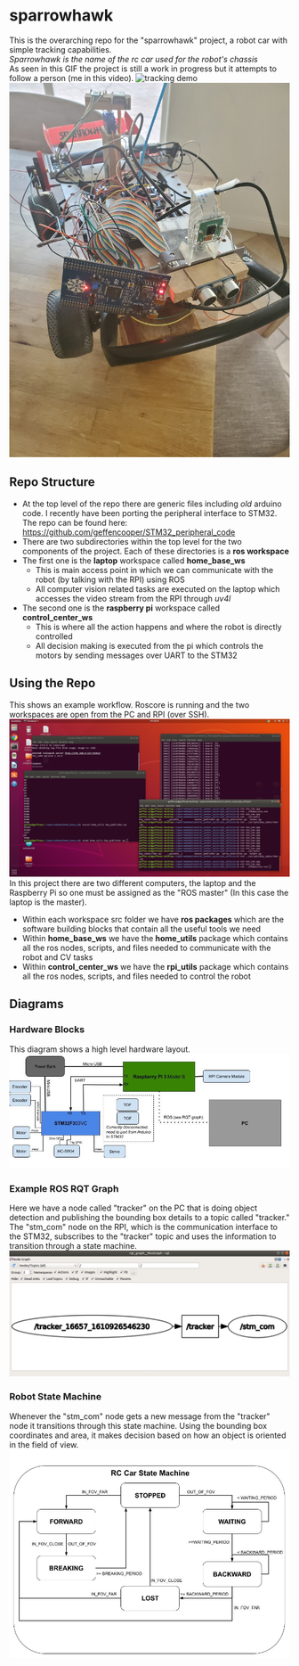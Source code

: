 # sparrowhawk
This is the overarching repo for the "sparrowhawk" project, a robot car with simple tracking capabilities.  
*Sparrowhawk is the name of the rc car used for the robot's chassis*  
As seen in this GIF the project is still a work in progress but it attempts to follow a person (me in this video).
![tracking demo](video/tracking_demo.gif)  
![car](images/car.jpg)
## Repo Structure
* At the top level of the repo there are generic files including *old* arduino code. I recently have been porting the peripheral interface to STM32. The repo can be found here: https://github.com/geffencooper/STM32_peripheral_code
* There are two subdirectories within the top level for the two components of the project. Each of these directories is a **ros workspace**
* The first one is the **laptop** workspace called **home_base_ws**
    * This is main access point in which we can communicate with the robot (by talking with the RPI) using ROS
    * All computer vision related tasks are executed on the laptop which accesses the video stream from the RPI through *uv4l*
* The second one is the **raspberry pi** workspace called **control_center_ws**
    * This is where all the action happens and where the robot is directly controlled
    * All decision making is executed from the pi which controls the motors by sending messages over UART to the STM32
## Using the Repo  
This shows an example workflow. Roscore is running and the two workspaces are open from the PC and RPI (over SSH).
![workflow](images/workflow.png)
In this project there are two different computers, the laptop and the Raspberry Pi so one must be assigned as the "ROS master" (In this case the laptop is the master).
* Within each workspace src folder we have **ros packages** which are the software building blocks that contain all the useful tools we need
* Within **home_base_ws** we have the **home_utils** package which contains all the ros nodes, scripts, and files needed to communicate with the robot and CV tasks
* Within **control_center_ws** we have the **rpi_utils** package which contains all the ros nodes, scripts, and files needed to control the robot 

## Diagrams  

### Hardware Blocks
This diagram shows a high level hardware layout.  
![hardware](images/Diagram.jpg)  

### Example ROS RQT Graph  
Here we have a node called "tracker" on the PC that is doing object detection and publishing the bounding box details to a topic called "tracker." The "stm_com" node on the RPI, which is the communication interface to the STM32, subscribes to the "tracker" topic and uses the information to transition through a state machine.
![RQT graph](images/rqt_graph.png)  

### Robot State Machine  
Whenever the "stm_com" node gets a new message from the "tracker" node it transitions through this state machine. Using the bounding box coordinates and area, it makes decision based on how an object is oriented in the field of view.
![state machine](images/Car%20State%20Machine.jpg)